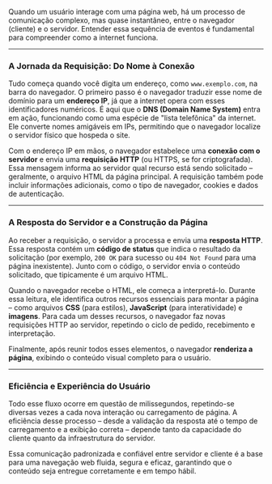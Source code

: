 Quando um usuário interage com uma página web, há um processo de comunicação complexo, mas quase instantâneo, entre o navegador (cliente) e o servidor. Entender essa sequência de eventos é fundamental para compreender como a internet funciona.

---

### A Jornada da Requisição: Do Nome à Conexão

Tudo começa quando você digita um endereço, como `www.exemplo.com`, na barra do navegador. O primeiro passo é o navegador traduzir esse nome de domínio para um **endereço IP**, já que a internet opera com esses identificadores numéricos. É aqui que o **DNS (Domain Name System)** entra em ação, funcionando como uma espécie de "lista telefônica" da internet. Ele converte nomes amigáveis em IPs, permitindo que o navegador localize o servidor físico que hospeda o site.

Com o endereço IP em mãos, o navegador estabelece uma **conexão com o servidor** e envia uma **requisição HTTP** (ou HTTPS, se for criptografada). Essa mensagem informa ao servidor qual recurso está sendo solicitado – geralmente, o arquivo HTML da página principal. A requisição também pode incluir informações adicionais, como o tipo de navegador, cookies e dados de autenticação.

---

### A Resposta do Servidor e a Construção da Página

Ao receber a requisição, o servidor a processa e envia uma **resposta HTTP**. Essa resposta contém um **código de status** que indica o resultado da solicitação (por exemplo, `200 OK` para sucesso ou `404 Not Found` para uma página inexistente). Junto com o código, o servidor envia o conteúdo solicitado, que tipicamente é um arquivo HTML.

Quando o navegador recebe o HTML, ele começa a interpretá-lo. Durante essa leitura, ele identifica outros recursos essenciais para montar a página – como arquivos **CSS** (para estilos), **JavaScript** (para interatividade) e **imagens**. Para cada um desses recursos, o navegador faz novas requisições HTTP ao servidor, repetindo o ciclo de pedido, recebimento e interpretação.

Finalmente, após reunir todos esses elementos, o navegador **renderiza a página**, exibindo o conteúdo visual completo para o usuário.

---

### Eficiência e Experiência do Usuário

Todo esse fluxo ocorre em questão de milissegundos, repetindo-se diversas vezes a cada nova interação ou carregamento de página. A eficiência desse processo – desde a validação da resposta até o tempo de carregamento e a exibição correta – depende tanto da capacidade do cliente quanto da infraestrutura do servidor.

Essa comunicação padronizada e confiável entre servidor e cliente é a base para uma navegação web fluida, segura e eficaz, garantindo que o conteúdo seja entregue corretamente e em tempo hábil.